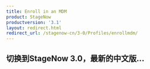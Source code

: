 ```yaml
---
title: Enroll in an MDM
product: StageNow
productversion: '3.1'
layout: redirect.html
redirect_url: /stagenow-cn/3-0/Profiles/enrollmdm/
---
```


## 切换到StageNow 3.0，最新的中文版...
